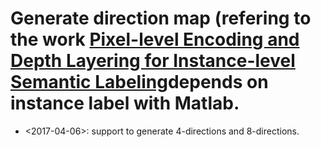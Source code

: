 # Generate direction map (refering to the work [Pixel-level Encoding and Depth Layering for Instance-level Semantic Labeling](https://arxiv.org/abs/1604.05096)depends on instance label with Matlab.

* <2017-04-06>: support to generate 4-directions and 8-directions.